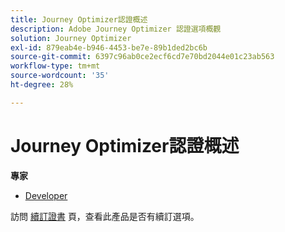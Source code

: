```yaml
---
title: Journey Optimizer認證概述
description: Adobe Journey Optimizer 認證選項概觀
solution: Journey Optimizer
exl-id: 879eab4e-b946-4453-be7e-89b1ded2bc6b
source-git-commit: 6397c96ab0ce2ecf6cd7e70bd2044e01c23ab563
workflow-type: tm+mt
source-wordcount: '35'
ht-degree: 28%

---
```


# Journey Optimizer認證概述

**專家**

* [Developer](/help/certifications/ajo/ajo-e-developer.md) <!--AD0-E603-->

訪問 [續訂證書](/help/certifications/renew.md) 頁，查看此產品是否有續訂選項。
